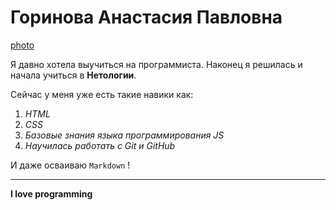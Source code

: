 # Горинова Анастасия Павловна

[photo](<img src="https://i.ibb.co/FhVRpry/DSC-4217.jpg" alt="DSC-4217" border="0">)

Я давно хотела выучиться на программиста. Наконец я решилась и начала учиться в **Нетологии**.

Сейчас у меня уже есть такие навики как:

1. *HTML*
2. *CSS*
3. *Базовые знания языка программирования JS*
4. *Научилась работать с Git и GitHub*

И даже осваиваю `Markdown` !

---
**I love programming**